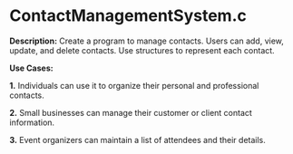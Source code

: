 # ContactManagementSystem.c

**Description:** Create a program to manage contacts. Users can add, view, update, and delete contacts. Use structures to represent each contact.

**Use Cases:**

   **1.** Individuals can use it to organize their personal and professional contacts.
   
   **2.** Small businesses can manage their customer or client contact information.
   
   **3.** Event organizers can maintain a list of attendees and their details.
